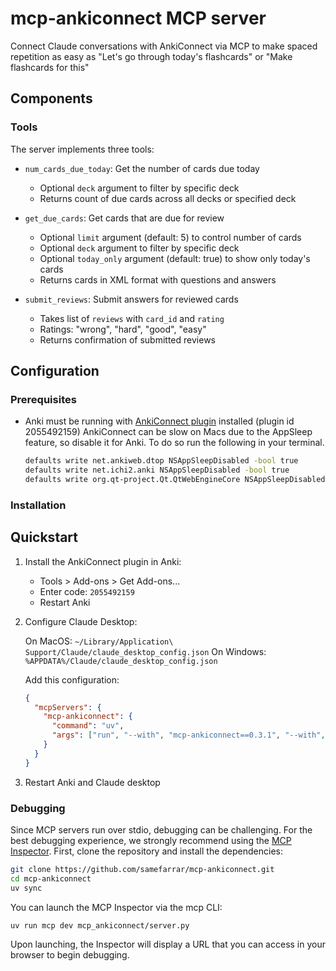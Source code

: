 # mcp-ankiconnect MCP server

Connect Claude conversations with AnkiConnect via MCP to make spaced repetition as easy as "Let's go through today's flashcards" or "Make flashcards for this"

## Components

### Tools

The server implements three tools:

- `num_cards_due_today`: Get the number of cards due today
  - Optional `deck` argument to filter by specific deck
  - Returns count of due cards across all decks or specified deck

- `get_due_cards`: Get cards that are due for review
  - Optional `limit` argument (default: 5) to control number of cards
  - Optional `deck` argument to filter by specific deck
  - Optional `today_only` argument (default: true) to show only today's cards
  - Returns cards in XML format with questions and answers

- `submit_reviews`: Submit answers for reviewed cards
  - Takes list of `reviews` with `card_id` and `rating`
  - Ratings: "wrong", "hard", "good", "easy"
  - Returns confirmation of submitted reviews

## Configuration

### Prerequisites

- Anki must be running with [AnkiConnect plugin](https://ankiweb.net/shared/info/2055492159) installed (plugin id 2055492159)
  AnkiConnect can be slow on Macs due to the AppSleep feature, so disable it for Anki. To do so run the following in your terminal.
  ```bash
  defaults write net.ankiweb.dtop NSAppSleepDisabled -bool true
  defaults write net.ichi2.anki NSAppSleepDisabled -bool true
  defaults write org.qt-project.Qt.QtWebEngineCore NSAppSleepDisabled -bool true
  ```

### Installation

## Quickstart

1. Install the AnkiConnect plugin in Anki:
   - Tools > Add-ons > Get Add-ons...
   - Enter code: `2055492159`
   - Restart Anki

2. Configure Claude Desktop:

   On MacOS: `~/Library/Application\ Support/Claude/claude_desktop_config.json`
   On Windows: `%APPDATA%/Claude/claude_desktop_config.json`

   Add this configuration:
   ```json
   {
     "mcpServers": {
       "mcp-ankiconnect": {
         "command": "uv",
         "args": ["run", "--with", "mcp-ankiconnect==0.3.1", "--with", "mcp[cli]==1.2.0rc1", "mcp-ankiconnect"]
       }
     }
   }
   ```

3. Restart Anki and Claude desktop

### Debugging

Since MCP servers run over stdio, debugging can be challenging. For the best debugging
experience, we strongly recommend using the [MCP Inspector](https://github.com/modelcontextprotocol/inspector).
First, clone the repository and install the dependencies:

```bash
git clone https://github.com/samefarrar/mcp-ankiconnect.git
cd mcp-ankiconnect
uv sync
```
You can launch the MCP Inspector via the mcp CLI:

```bash
uv run mcp dev mcp_ankiconnect/server.py
```

Upon launching, the Inspector will display a URL that you can access in your browser to begin debugging.
